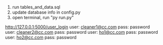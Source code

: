 1) run tables_and_data.sql
2) update database info in config.py
3) open terminal, run "py run.py"

http://127.0.0.1:5000/user_login
user: cleaner1@cc.com pass: password
user: cleaner2@cc.com pass: password
user: ho1@cc.com pass: password
user: ho2@cc.com pass: password

